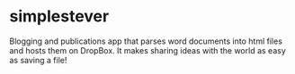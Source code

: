 simplestever
============

Blogging and publications app that parses word documents into html files and hosts them on DropBox. It makes sharing ideas with the world as easy as saving a file!
